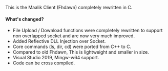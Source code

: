 This is the Maalik Client (Fhdawn) completely rewritten in C.

#### What's changed? 
- File Upload / Download functions were completely rewritten to support non overlapped socket and are now very much improved.
- Added Reflective DLL Injection over Socket.
- Core commands (ls, dir, cd) were ported from C++ to C.
- Compared to old Fhdawn, This is lightweight and smaller in size.
- Visual Studio 2019, Mingw-w64 support.
- Code can be cross compiled.